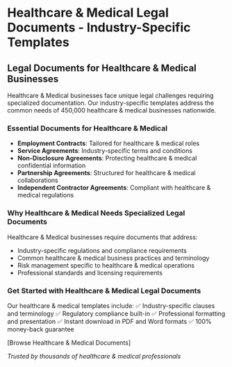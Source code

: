 # Healthcare & Medical Legal Documents - Industry-Specific Templates

## Legal Documents for Healthcare & Medical Businesses

Healthcare & Medical businesses face unique legal challenges requiring specialized documentation. Our industry-specific templates address the common needs of 450,000 healthcare & medical businesses nationwide.

### Essential Documents for Healthcare & Medical

- **Employment Contracts**: Tailored for healthcare & medical roles
- **Service Agreements**: Industry-specific terms and conditions
- **Non-Disclosure Agreements**: Protecting healthcare & medical confidential information
- **Partnership Agreements**: Structured for healthcare & medical collaborations
- **Independent Contractor Agreements**: Compliant with healthcare & medical regulations

### Why Healthcare & Medical Needs Specialized Legal Documents

Healthcare & Medical businesses require documents that address:
- Industry-specific regulations and compliance requirements
- Common healthcare & medical business practices and terminology
- Risk management specific to healthcare & medical operations
- Professional standards and licensing requirements

### Get Started with Healthcare & Medical Legal Documents

Our healthcare & medical templates include:
✅ Industry-specific clauses and terminology
✅ Regulatory compliance built-in
✅ Professional formatting and presentation
✅ Instant download in PDF and Word formats
✅ 100% money-back guarantee

[Browse Healthcare & Medical Documents]

*Trusted by thousands of healthcare & medical professionals*
